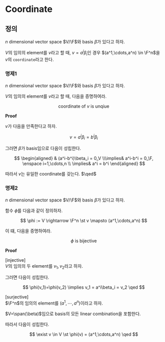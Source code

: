 # Coordinate
## 정의
$n$ dimensional vector space $V/\F$와 basis $\beta$가 있다고 하자.

$V$의 임의의 element를 $v$라고 할 때, $v = a^i\beta_i$인 경우 $(a^1,\cdots,a^n) \in \F^n$을 $v$의 `coordinate`라고 한다.

### 명제1
$n$ dimensional vector space $V/\F$와 basis $\beta$가 있다고 하자.

$V$의 임의의 element를 $v$라고 할 때, 다음을 증명하여라.

$$ \text{coordinate of } v \text{ is unqiue} $$

**Proof**

$v$가 다음을 만족한다고 하자.

$$ v =a^i\beta_i = b^i\beta_i $$

그러면 $\beta$가 basis임으로 다음이 성립한다.

$$ \begin{aligned} & (a^i-b^i)\beta_i = 0_V \\\implies& a^i-b^i = 0_\F, \enspace i=1,\cdots,n \\ \implies& a^i = b^i \end{aligned}  $$

따라서 $v$는 유일한 coordinate를 갖는다. $\qed$

### 명제2
$n$ dimensional vector space $V/\F$와 basis $\beta$가 있다고 하자.

함수 $\phi$를 다음과 같이 정의하자.

$$ \phi := V \rightarrow \F^n \st v \mapsto (a^1,\cdots,a^n) $$

이 떄, 다음을 증명하여라.

$$ \phi \text{ is bijective} $$

**Proof**

[injective]  
$V$의 임의의 두 element를 $v_1,v_2$라고 하자.

그러면 다음이 성립한다.

$$ \phi(v_1)=\phi(v_2) \implies v_1 = a^i\beta_i = v_2 \qed $$

[surjective]  
$\F^n$의 임의의 element를 $(a^1,\cdots,a^n)$이라고 하자.

$V=\span(\beta)$임으로 basis의 모든 linear combination을 포함한다. 

따라서 다음이 성립한다.

$$ \exist v \in V \st \phi(v) = (a^1,\cdots,a^n) \qed $$
